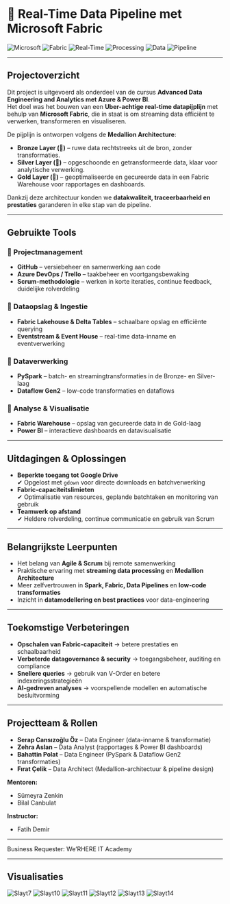 # 🚖 Real-Time Data Pipeline met Microsoft Fabric

![Microsoft](https://img.shields.io/badge/MICROSOFT-333333?style=for-the-badge&logo=microsoft)
![Fabric](https://img.shields.io/badge/FABRIC-0078D4?style=for-the-badge&logo=microsoftfabric)
![Real-Time](https://img.shields.io/badge/REAL--TIME-DC143C?style=for-the-badge&logo=clockify)
![Processing](https://img.shields.io/badge/PROCESSING-FF8C00?style=for-the-badge)
![Data](https://img.shields.io/badge/DATA-444444?style=for-the-badge&logo=dataspell)
![Pipeline](https://img.shields.io/badge/PIPELINE-8BC34A?style=for-the-badge)

---

## Projectoverzicht

Dit project is uitgevoerd als onderdeel van de cursus **Advanced Data Engineering and Analytics met Azure & Power BI**.  
Het doel was het bouwen van een **Uber-achtige real-time datapijplijn** met behulp van **Microsoft Fabric**, die in staat is om streaming data efficiënt te verwerken, transformeren en visualiseren.

De pijplijn is ontworpen volgens de **Medallion Architecture**:
- **Bronze Layer (🥉)** – ruwe data rechtstreeks uit de bron, zonder transformaties.  
- **Silver Layer (🥈)** – opgeschoonde en getransformeerde data, klaar voor analytische verwerking.  
- **Gold Layer (🥇)** – geoptimaliseerde en gecureerde data in een Fabric Warehouse voor rapportages en dashboards.  

Dankzij deze architectuur konden we **datakwaliteit, traceerbaarheid en prestaties** garanderen in elke stap van de pipeline.

---

## Gebruikte Tools

### 🔹 Projectmanagement
- **GitHub** – versiebeheer en samenwerking aan code  
- **Azure DevOps / Trello** – taakbeheer en voortgangsbewaking  
- **Scrum-methodologie** – werken in korte iteraties, continue feedback, duidelijke rolverdeling  

### 🔹 Dataopslag & Ingestie
- **Fabric Lakehouse & Delta Tables** – schaalbare opslag en efficiënte querying  
- **Eventstream & Event House** – real-time data-inname en eventverwerking  

### 🔹 Dataverwerking
- **PySpark** – batch- en streamingtransformaties in de Bronze- en Silver-laag  
- **Dataflow Gen2** – low-code transformaties en dataflows  

### 🔹 Analyse & Visualisatie
- **Fabric Warehouse** – opslag van gecureerde data in de Gold-laag  
- **Power BI** – interactieve dashboards en datavisualisatie  

---

##  Uitdagingen & Oplossingen

- **Beperkte toegang tot Google Drive**  
  ✔ Opgelost met `gdown` voor directe downloads en batchverwerking  
- **Fabric-capaciteitslimieten**  
  ✔ Optimalisatie van resources, geplande batchtaken en monitoring van gebruik  
- **Teamwerk op afstand**  
  ✔ Heldere rolverdeling, continue communicatie en gebruik van Scrum  

---

##  Belangrijkste Leerpunten

- Het belang van **Agile & Scrum** bij remote samenwerking  
- Praktische ervaring met **streaming data processing** en **Medallion Architecture**  
- Meer zelfvertrouwen in **Spark, Fabric, Data Pipelines** en **low-code transformaties**  
- Inzicht in **datamodellering en best practices** voor data-engineering  

---

##  Toekomstige Verbeteringen

- **Opschalen van Fabric-capaciteit** → betere prestaties en schaalbaarheid  
- **Verbeterde datagovernance & security** → toegangsbeheer, auditing en compliance  
- **Snellere queries** → gebruik van V-Order en betere indexeringsstrategieën  
- **AI-gedreven analyses** → voorspellende modellen en automatische besluitvorming  

---

##  Projectteam & Rollen

- **Serap Cansızoğlu Öz** – Data Engineer (data-inname & transformatie)  
- **Zehra Aslan** – Data Analyst (rapportages & Power BI dashboards)  
- **Bahattin Polat** – Data Engineer (PySpark & Dataflow Gen2 transformaties)  
- **Fırat Çelik** – Data Architect (Medallion-architectuur & pipeline design)  

**Mentoren:**  
- Sümeyra Zenkin  
- Bilal Canbulat  

**Instructor:**  
- Fatih Demir  

---

Business Requester: We’RHERE IT Academy  

---

##  Visualisaties

![Slayt7](https://github.com/user-attachments/assets/2f6d2c55-9a27-4880-a58b-59a5b55853b9)
![Slayt10](https://github.com/user-attachments/assets/7cb5c2e1-bced-46e3-ba3e-ece2cca9788b)
![Slayt11](https://github.com/user-attachments/assets/1d49686e-9a84-48cf-ab78-74d35307ba70)
![Slayt12](https://github.com/user-attachments/assets/e815ec18-5b86-4837-90c1-8793f266bc8e)
![Slayt13](https://github.com/user-attachments/assets/c8956f1f-1f56-49c7-a4b4-46746f63b8ad)
![Slayt14](https://github.com/user-attachments/assets/a5bece2d-ea79-4146-9e50-d2bc7c147fb3)
